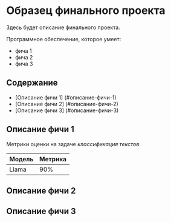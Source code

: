 # Образец финального проекта

Здесь будет описание финального проекта.

Программное обеспечение, которое умеет:
- фича 1
- фича 2
- фича 3

## Содержание
- [Описание фичи 1] (#описание-фичи-1)
- [Описание фичи 2] (#описание-фичи-2)
- [Описание фичи 3] (#описание-фичи-3)

## Описание фичи 1

Метрики оценки на задаче *классификация текстов*

| Модель | Метрика |
| ------ | ------- |
| Llama  | 90%     |

## Описание фичи 2

## Описание фичи 3
